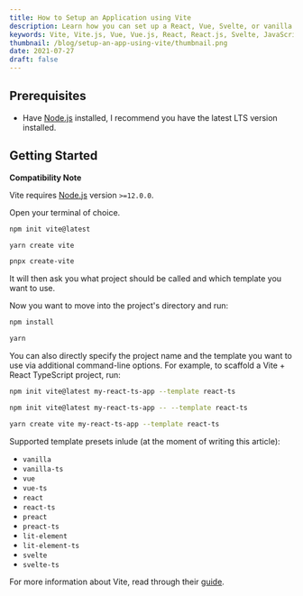 ```yaml
---
title: How to Setup an Application using Vite
description: Learn how you can set up a React, Vue, Svelte, or vanilla JavaScript app using Vite.
keywords: Vite, Vite.js, Vue, Vue.js, React, React.js, Svelte, JavaScript, JS, TypeScript, TS, Node, Node.js
thumbnail: /blog/setup-an-app-using-vite/thumbnail.png
date: 2021-07-27
draft: false
---
```


## Prerequisites

- Have [Node.js](/blog/install-nodejs-and-npm) installed, I recommend you have the latest LTS version installed.

## Getting Started

<alert>

**Compatibility Note**

Vite requires [Node.js](https://nodejs.org/en/) version `>=12.0.0`.

</alert>

Open your terminal of choice.

<code-group>
  <code-block label="NPM">
  
  ```bash
  npm init vite@latest
  ```

  </code-block>
  <code-block label="Yarn">
  
  ```bash
  yarn create vite
  ```

  </code-block>
  <code-block label="PNPM">
  
  ```bash
  pnpx create-vite
  ```

  </code-block>
</code-group>

It will then ask you what project should be called and which template you want to use.

Now you want to move into the project's directory and run:

<code-group>
  <code-block label="NPM" active>
  
  ```bash
  npm install
  ```

  </code-block>
  <code-block label="Yarn">
  
  ```bash
  yarn
  ```

  </code-block>
</code-group>

You can also directly specify the project name and the template you want to use via additional command-line options. For example, to scaffold a Vite + React TypeScript project, run:

<code-group>
  <code-block label="NPM 6.x" active>
  
  ```bash
  npm init vite@latest my-react-ts-app --template react-ts
  ```

  </code-block>
  <code-block label="NPM 7+">
  
  ```bash
  npm init vite@latest my-react-ts-app -- --template react-ts
  ```

  </code-block>
  <code-block label="Yarn">
  
  ```bash
  yarn create vite my-react-ts-app --template react-ts
  ```

  </code-block>
</code-group>

Supported template presets inlude (at the moment of writing this article):

- `vanilla`
- `vanilla-ts`
- `vue`
- `vue-ts`
- `react`
- `react-ts`
- `preact`
- `preact-ts`
- `lit-element`
- `lit-element-ts`
- `svelte`
- `svelte-ts`

For more information about Vite, read through their [guide](https://vitejs.dev/guide).